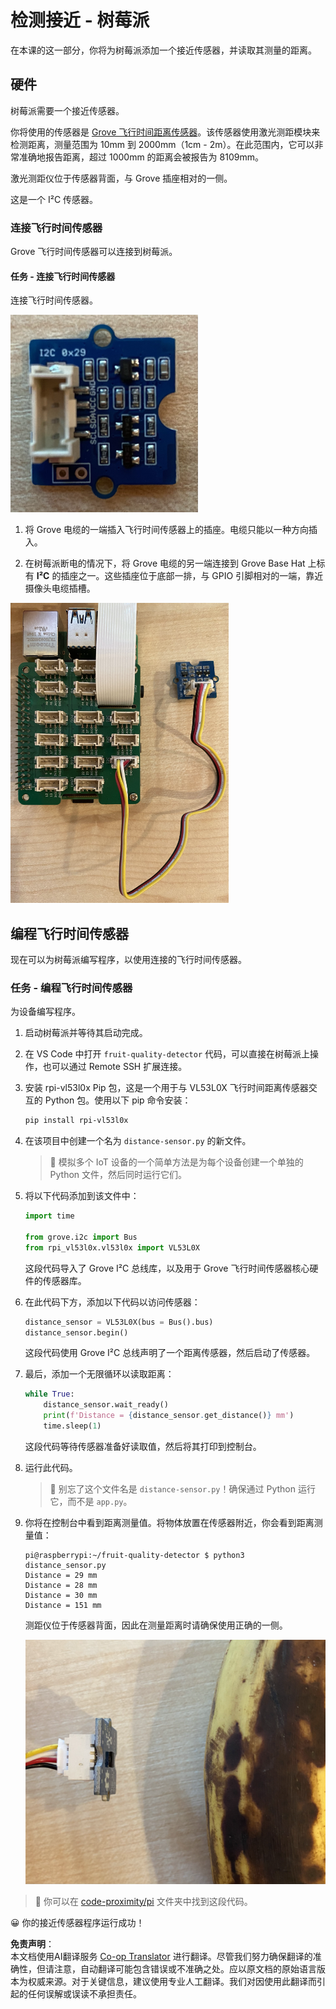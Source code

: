 <!--
CO_OP_TRANSLATOR_METADATA:
{
  "original_hash": "6145a1d791731c8a9d0afd0a1bae5108",
  "translation_date": "2025-08-24T21:53:26+00:00",
  "source_file": "4-manufacturing/lessons/4-trigger-fruit-detector/pi-proximity.md",
  "language_code": "zh"
}
-->
# 检测接近 - 树莓派

在本课的这一部分，你将为树莓派添加一个接近传感器，并读取其测量的距离。

## 硬件

树莓派需要一个接近传感器。

你将使用的传感器是 [Grove 飞行时间距离传感器](https://www.seeedstudio.com/Grove-Time-of-Flight-Distance-Sensor-VL53L0X.html)。该传感器使用激光测距模块来检测距离，测量范围为 10mm 到 2000mm（1cm - 2m）。在此范围内，它可以非常准确地报告距离，超过 1000mm 的距离会被报告为 8109mm。

激光测距仪位于传感器背面，与 Grove 插座相对的一侧。

这是一个 I²C 传感器。

### 连接飞行时间传感器

Grove 飞行时间传感器可以连接到树莓派。

#### 任务 - 连接飞行时间传感器

连接飞行时间传感器。

![一个 Grove 飞行时间传感器](../../../../../translated_images/grove-time-of-flight-sensor.d82ff2165bfded9f485de54d8d07195a6270a602696825fca19f629ddfe94e86.zh.png)

1. 将 Grove 电缆的一端插入飞行时间传感器上的插座。电缆只能以一种方向插入。

1. 在树莓派断电的情况下，将 Grove 电缆的另一端连接到 Grove Base Hat 上标有 **I²C** 的插座之一。这些插座位于底部一排，与 GPIO 引脚相对的一端，靠近摄像头电缆插槽。

![Grove 飞行时间传感器连接到 I²C 插座](../../../../../translated_images/pi-time-of-flight-sensor.58c8dc04eb3bfb57a7c3019f031433ef4d798d4d7603d565afbf6f3802840dba.zh.png)

## 编程飞行时间传感器

现在可以为树莓派编写程序，以使用连接的飞行时间传感器。

### 任务 - 编程飞行时间传感器

为设备编写程序。

1. 启动树莓派并等待其启动完成。

1. 在 VS Code 中打开 `fruit-quality-detector` 代码，可以直接在树莓派上操作，也可以通过 Remote SSH 扩展连接。

1. 安装 rpi-vl53l0x Pip 包，这是一个用于与 VL53L0X 飞行时间距离传感器交互的 Python 包。使用以下 pip 命令安装：

    ```sh
    pip install rpi-vl53l0x
    ```

1. 在该项目中创建一个名为 `distance-sensor.py` 的新文件。

    > 💁 模拟多个 IoT 设备的一个简单方法是为每个设备创建一个单独的 Python 文件，然后同时运行它们。

1. 将以下代码添加到该文件中：

    ```python
    import time
    
    from grove.i2c import Bus
    from rpi_vl53l0x.vl53l0x import VL53L0X
    ```

    这段代码导入了 Grove I²C 总线库，以及用于 Grove 飞行时间传感器核心硬件的传感器库。

1. 在此代码下方，添加以下代码以访问传感器：

    ```python
    distance_sensor = VL53L0X(bus = Bus().bus)
    distance_sensor.begin()    
    ```

    这段代码使用 Grove I²C 总线声明了一个距离传感器，然后启动了传感器。

1. 最后，添加一个无限循环以读取距离：

    ```python
    while True:
        distance_sensor.wait_ready()
        print(f'Distance = {distance_sensor.get_distance()} mm')
        time.sleep(1)
    ```

    这段代码等待传感器准备好读取值，然后将其打印到控制台。

1. 运行此代码。

    > 💁 别忘了这个文件名是 `distance-sensor.py`！确保通过 Python 运行它，而不是 `app.py`。

1. 你将在控制台中看到距离测量值。将物体放置在传感器附近，你会看到距离测量值：

    ```output
    pi@raspberrypi:~/fruit-quality-detector $ python3 distance_sensor.py 
    Distance = 29 mm
    Distance = 28 mm
    Distance = 30 mm
    Distance = 151 mm
    ```

    测距仪位于传感器背面，因此在测量距离时请确保使用正确的一侧。

    ![飞行时间传感器背面的测距仪对准一根香蕉](../../../../../translated_images/time-of-flight-banana.079921ad8b1496e4525dc26b4cdc71a076407aba3e72ba113ba2e38febae92c5.zh.png)

> 💁 你可以在 [code-proximity/pi](../../../../../4-manufacturing/lessons/4-trigger-fruit-detector/code-proximity/pi) 文件夹中找到这段代码。

😀 你的接近传感器程序运行成功！

**免责声明**：  
本文档使用AI翻译服务 [Co-op Translator](https://github.com/Azure/co-op-translator) 进行翻译。尽管我们努力确保翻译的准确性，但请注意，自动翻译可能包含错误或不准确之处。应以原文档的原始语言版本为权威来源。对于关键信息，建议使用专业人工翻译。我们对因使用此翻译而引起的任何误解或误读不承担责任。
